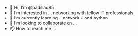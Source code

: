 - 👋 Hi, I’m @padillad85
- 👀 I’m interested in ... networking with fellow IT professionals
- 🌱 I’m currently learning ...network + and python
- 💞️ I’m looking to collaborate on ...
- 📫 How to reach me ...

<!---
padillad85/padillad85 is a ✨ special ✨ repository because its `README.md` (this file) appears on your GitHub profile.
You can click the Preview link to take a look at your changes.
--->
